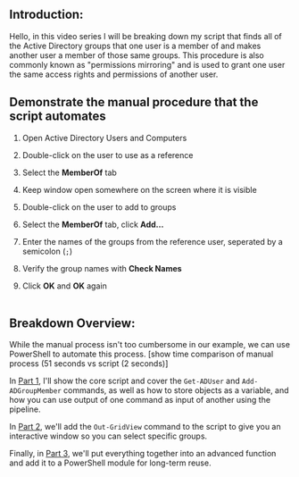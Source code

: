 ## Introduction:
Hello, in this video series I will be breaking down my script that finds all of the Active Directory groups that one user is a member of and makes another user a member of those same groups.
This procedure is also commonly known as "permissions mirroring" and is used to grant one user the same access rights and permissions of another user.

## Demonstrate the manual procedure that the script automates

1. Open Active Directory Users and Computers
2. Double-click on the user to use as a reference
3. Select the **MemberOf** tab
4. Keep window open somewhere on the screen where it is visible

5. Double-click on the user to add to groups
6. Select the **MemberOf** tab, click **Add...**
7. Enter the names of the groups from the reference user, seperated by a semicolon (`;`)
8. Verify the group names with **Check Names**
9. Click **OK** and **OK** again
<br></br>

## Breakdown Overview:
While the manual process isn't too cumbersome in our example, we can use PowerShell to automate this process.
[show time comparison of manual process (51 seconds vs script (2 seconds)]

In [Part 1](./Part1.md), I'll show the core script and cover the `Get-ADUser` and `Add-ADGroupMember` commands,
    as well as how to store objects as a variable, and how you can use output of one command as input of another using the pipeline.

In [Part 2](./Part2.md), we'll add the `Out-GridView` command to the script to give you an interactive window so you can select specific groups.

Finally, in [Part 3](./Part3.md), we'll put everything together into an advanced function and add it to a PowerShell module for long-term reuse.
